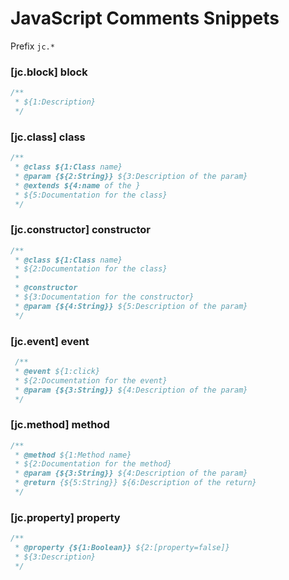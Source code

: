# JavaScript Comments Snippets

Prefix `jc.*`

### [jc.block] block 

```javascript
/**
 * ${1:Description}
 */
```

### [jc.class] class 

```javascript
/**
 * @class ${1:Class name}
 * @param {${2:String}} ${3:Description of the param}
 * @extends ${4:name of the }
 * ${5:Documentation for the class}
 */
```

### [jc.constructor] constructor 

```javascript
/**
 * @class ${1:Class name}
 * ${2:Documentation for the class}
 *
 * @constructor
 * ${3:Documentation for the constructor}
 * @param {${4:String}} ${5:Description of the param}
 */
```

### [jc.event] event 

```javascript
 /**
 * @event ${1:click}
 * ${2:Documentation for the event}
 * @param {${3:String}} ${4:Description of the param}
 */
```

### [jc.method] method 

```javascript
/**
 * @method ${1:Method name}
 * ${2:Documentation for the method}
 * @param {${3:String}} ${4:Description of the param}
 * @return {${5:String}} ${6:Description of the return}
 */
```

### [jc.property] property 

```javascript
/**
 * @property {${1:Boolean}} ${2:[property=false]}
 * ${3:Description}
 */
```

